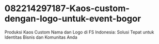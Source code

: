 # 082214297187-Kaos-custom-dengan-logo-untuk-event-bogor
Produksi Kaos Custom Nama dan Logo di FS Indonesia: Solusi Tepat untuk Identitas Bisnis dan Komunitas Anda
